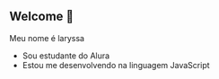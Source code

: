 ## Welcome 💙

Meu nome é laryssa

 - Sou estudante do Alura
 - Estou me desenvolvendo na linguagem JavaScript
